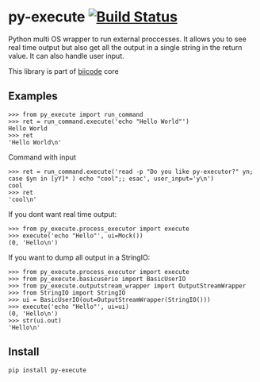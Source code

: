 py-execute  [![Build Status](https://travis-ci.org/hithwen/py-execute.svg?branch=master)](https://travis-ci.org/hithwen/py-execute)
===================

Python multi OS wrapper to run external proccesses. It allows you to see real time output but also get all the output in a single string in the return value.
It can also handle user input.

This library is part of [biicode](http://www.biicode.com) core

Examples
--------

    >>> from py_execute import run_command
    >>> ret = run_command.execute('echo "Hello World"')
    Hello World
    >>> ret
    'Hello World\n'

Command with input

    >>> ret = run_command.execute('read -p "Do you like py-executor?" yn; case $yn in [yY]* ) echo "cool";; esac', user_input='y\n')
    cool
    >>> ret
    'cool\n'

If you dont want real time output:

	>>> from py_execute.process_executor import execute
	>>> execute('echo "Hello"', ui=Mock())
	(0, 'Hello\n')

If you want to dump all output in a StringIO:

    >>> from py_execute.process_executor import execute
	>>> from py_execute.basicuserio import BasicUserIO
	>>> from py_execute.outputstream_wrapper import OutputStreamWrapper
	>>> from StringIO import StringIO
	>>> ui = BasicUserIO(out=OutputStreamWrapper(StringIO()))
	>>> execute('echo "Hello"', ui=ui)
	(0, 'Hello\n')
	>>> str(ui.out)
	'Hello\n'


Install
-------

	pip install py-execute